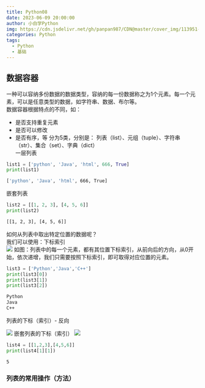 ```yaml
---
title: Python08
date: 2023-06-09 20:00:00
author: 小白学Python
img: https://cdn.jsdelivr.net/gh/panpan987/CDN@master/cover_img/113951-16658915918d26.jpg
categories: Python
tags:
  - Python
  - 基础
---
```


 ## 数据容器
 一种可以容纳多份数据的数据类型，容纳的每一份数据称之为1个元素。每一个元素，可以是任意类型的数据，如字符串、数据、布尔等。  
 数据容器根据特点的不同，如：
 - 是否支持重复元素
 - 是否可以修改
 - 是否有序，等
 分为5类，分别是：
 列表（list）、元组（tuple）、字符串（str）、集合（set）、字典（dict）    
一层列表
```python
list1 = ['python', 'Java', 'html', 666, True]
print(list1)
```
```bash
['python', 'Java', 'html', 666, True]
```
嵌套列表
```python
list2 = [[1, 2, 3], [4, 5, 6]]
print(list2)
```
```bash
[[1, 2, 3], [4, 5, 6]]
```

如何从列表中取出特定位置的数据呢？  
我们可以使用：下标索引  
![](https://cdn.jsdelivr.net/gh/panpan987/CDN@master/img/Snipaste_2023-06-09_20-30-12.png)
如图：列表中的每一个元素，都有其位置下标索引，从前向后的方向，从0开始，依次递增，我们只需要按照下标索引，即可取得对应位置的元素。
```python
list3 = ['Python','Java','C++']
print(list3[0])
print(list3[1])
print(list3[2])
```
```bash
Python
Java
C++
```
列表的下标（索引）- 反向

![](https://cdn.jsdelivr.net/gh/panpan987/CDN@master/img/Snipaste_2023-06-11_17-47-26.png)
嵌套列表的下标（索引）
![](https://cdn.jsdelivr.net/gh/panpan987/CDN@master/img/Snipaste_2023-06-11_17-49-28.png)
```python
list4 = [[1,2,3],[4,5,6]]
print(list4[1][1])
```
```bash
5
```

### 列表的常用操作（方法）
  
